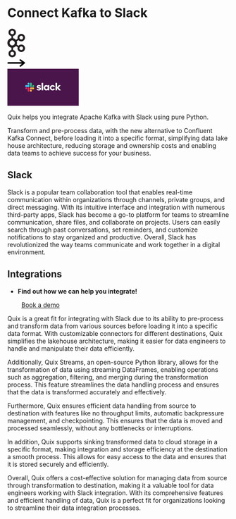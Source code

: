 # Connect Kafka to Slack

<div class="connect-images cards blog-grid-card" markdown>
<div>
<img src="../images/kafka_logo.png" width="40px" />
</div>
<div>
<img src="../images/arrow.svg" width="40px" />
</div>
<div>
<img src="./images/slack_1.jpg" />
</div>
</div>

Quix helps you integrate Apache Kafka with Slack using pure Python.

Transform and pre-process data, with the new alternative to Confluent Kafka Connect, before loading it into a specific format, simplifying data lake house architecture, reducing storage and ownership costs and enabling data teams to achieve success for your business.

## Slack

Slack is a popular team collaboration tool that enables real-time communication within organizations through channels, private groups, and direct messaging. With its intuitive interface and integration with numerous third-party apps, Slack has become a go-to platform for teams to streamline communication, share files, and collaborate on projects. Users can easily search through past conversations, set reminders, and customize notifications to stay organized and productive. Overall, Slack has revolutionized the way teams communicate and work together in a digital environment.

## Integrations

<div class="grid cards" markdown>

- __Find out how we can help you integrate!__

    <a class="md-button md-button--primary" href="https://quix.io/book-a-demo" target="_blank" style="margin:.5rem;">Book a demo</a>

</div>


Quix is a great fit for integrating with Slack due to its ability to pre-process and transform data from various sources before loading it into a specific data format. With customizable connectors for different destinations, Quix simplifies the lakehouse architecture, making it easier for data engineers to handle and manipulate their data efficiently.

Additionally, Quix Streams, an open-source Python library, allows for the transformation of data using streaming DataFrames, enabling operations such as aggregation, filtering, and merging during the transformation process. This feature streamlines the data handling process and ensures that the data is transformed accurately and effectively.

Furthermore, Quix ensures efficient data handling from source to destination with features like no throughput limits, automatic backpressure management, and checkpointing. This ensures that the data is moved and processed seamlessly, without any bottlenecks or interruptions.

In addition, Quix supports sinking transformed data to cloud storage in a specific format, making integration and storage efficiency at the destination a smooth process. This allows for easy access to the data and ensures that it is stored securely and efficiently.

Overall, Quix offers a cost-effective solution for managing data from source through transformation to destination, making it a valuable tool for data engineers working with Slack integration. With its comprehensive features and efficient handling of data, Quix is a perfect fit for organizations looking to streamline their data integration processes.


